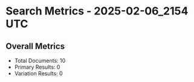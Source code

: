 # Search Metrics - 2025-02-06_2154 UTC

## Overall Metrics
- Total Documents: 10
- Primary Results: 0
- Variation Results: 0
